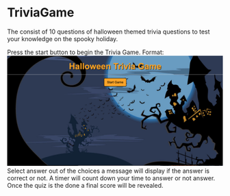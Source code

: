 # TriviaGame

The consist of 10 questions of halloween themed trivia questions to test your knowledge on the spooky holiday.<br> 

Press the start button to begin the Trivia Game.
Format: ![Start Screen](https://github.com/jterry149/TriviaGame/blob/master/assets/screenshots/Start.png)
Select answer out of the choices a message will display if the answer is correct or not. 
A timer will count down your time to answer or not answer. Once the quiz is the done a final score will be revealed.

